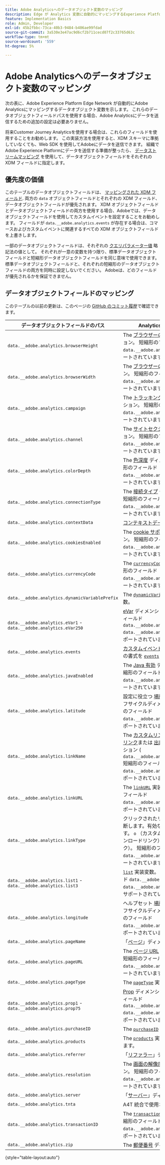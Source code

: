 ```yaml
---
title: Adobe Analyticsへのデータオブジェクト変数のマッピング
description: Edge が Analytics 変数に自動的にマッピングするExperience Platformオブジェクトフィールドを表示します。
feature: Implementation Basics
role: Admin, Developer
exl-id: 45b2fbbc-73ca-40b3-9484-b406ae99fdad
source-git-commit: 3a530e3e47ac9d6cf2b711cecd07f2c33765d63c
workflow-type: tm+mt
source-wordcount: '559'
ht-degree: 5%

---
```


# Adobe Analyticsへのデータオブジェクト変数のマッピング

次の表に、Adobe Experience Platform Edge Network が自動的にAdobe Analyticsにマッピングするデータオブジェクト変数を示します。 これらのデータオブジェクトフィールドパスを使用する場合、Adobe Analyticsにデータを送信するための追加の設定は必要ありません。

将来Customer Journey Analyticsを使用する場合は、これらのフィールドを使用することをお勧めします。 この実装方法を使用すると、XDM スキーマに準拠していなくても、Web SDK を使用してAdobeにデータを送信できます。 組織でAdobe Experience Platformにデータを送信する準備が整ったら、 [データストリームマッピング](https://experienceleague.adobe.com/docs/experience-platform/datastreams/data-prep.html#mapping) を使用して、データオブジェクトフィールドをそれぞれの XDM フィールドに指定します。

## 優先度の価値

このテーブルのデータオブジェクトフィールドは、 [マッピングされた XDM フィールド](xdm-var-mapping.md). 両方の `data` オブジェクトフィールドとそれぞれの XDM フィールド、データオブジェクトフィールドが優先されます。 XDM オブジェクトフィールドとデータオブジェクトフィールドの両方を使用する場合、Adobeでは、データオブジェクトフィールドを使用してカスタムイベントを設定することをお勧めします。 フィールドが `data.__adobe.analytics.events` が存在する場合は、コマースおよびカスタムイベントに関連するすべての XDM オブジェクトフィールドを上書きします。

一部のデータオブジェクトフィールドは、それぞれの [クエリパラメーター値](../validate/query-parameters.md) 略記法の値として。 それぞれが一意の変数を持つ限り、標準データオブジェクトフィールドと短縮形データオブジェクトフィールドを同じ意味で使用できます。 標準データオブジェクトフィールドと、それぞれの短縮形のデータオブジェクトフィールドの両方を同時に設定しないでください。 Adobeは、どのフィールドが優先されるかを保証できません。

## データオブジェクトフィールドのマッピング

このテーブルの以前の更新は、このページの [GitHub のコミット履歴](https://github.com/AdobeDocs/analytics.en/commits/main/help/implement/aep-edge/data-var-mapping.md)で確認できます。

| データオブジェクトフィールドのパス | Analytics 変数と説明 |
| --- | --- |
| `data.__adobe.analytics.browserHeight` | The [ブラウザーの高さ](../../components/dimensions/browser-height.md) ディメンション。 短縮形のフィールド `data.__adobe.analytics.bh` はサポートされています。 |
| `data.__adobe.analytics.browserWidth` | The [ブラウザーの幅](../../components/dimensions/browser-width.md) ディメンション。 短縮形のフィールド `data.__adobe.analytics.bw` はサポートされています。 |
| `data.__adobe.analytics.campaign` | The [トラッキングコード](../../components/dimensions/tracking-code.md) ディメンション。 短縮形のフィールド `data.__adobe.analytics.v0` はサポートされています。 |
| `data.__adobe.analytics.channel` | The [サイトセクション](../../components/dimensions/site-section.md) ディメンション。 短縮形のフィールド `data.__adobe.analytics.ch` はサポートされています。 |
| `data.__adobe.analytics.colorDepth` | The [色深度](../../components/dimensions/color-depth.md) ディメンション。 短縮形のフィールド `data.__adobe.analytics.c` はサポートされています。 |
| `data.__adobe.analytics.connectionType` | The [接続タイプ](../../components/dimensions/connection-type.md) ディメンション。 短縮形のフィールド `data.__adobe.analytics.ct` はサポートされています。 |
| `data.__adobe.analytics.contextData` | [コンテキストデータ変数](/help/implement/vars/page-vars/contextdata.md). |
| `data.__adobe.analytics.cookiesEnabled` | The [cookie サポート](../../components/dimensions/cookie-support.md) ディメンション。 短縮形のフィールド `data.__adobe.analytics.k` はサポートされています。 |
| `data.__adobe.analytics.currencyCode` | The [`currencyCode`](../vars/config-vars/currencycode.md) 実装変数。 短縮形のフィールド `data.__adobe.analytics.cc` はサポートされています。 |
| `data.__adobe.analytics.dynamicVariablePrefix` | The [`dynamicVariablePrefix`](../vars/config-vars/dynamicvariableprefix.md) 実装変数。 |
| `data.__adobe.analytics.eVar1` - `data.__adobe.analytics.eVar250` | [eVar](../../components/dimensions/evar.md) ディメンション。 短縮形のフィールド `data.__adobe.analytics.v1` - `data.__adobe.analytics.v250` はサポートされています。 |
| `data.__adobe.analytics.events` | [カスタムイベント](../../components/metrics/custom-events.md). このフィールドの書式を [`events`](../vars/page-vars/events/events-overview.md) 実装変数。 |
| `data.__adobe.analytics.javaEnabled` | The [Java 有効](../../components/dimensions/java-enabled.md) ディメンション。 短縮形のフィールド `data.__adobe.analytics.v` はサポートされています。 |
| `data.__adobe.analytics.latitude` | 設定に役立つ [場所](../../components/dimensions/lifecycle-dimensions.md) モバイルのライフサイクルディメンション。 短縮形のフィールド `data.__adobe.analytics.lat` はサポートされています。 |
| `data.__adobe.analytics.linkName` | The [カスタムリンク](../../components/dimensions/custom-link.md), [ダウンロードリンク](../../components/dimensions/download-link.md)または [出口リンク](../../components/dimensions/exit-link.md) ディメンション ( `data.__adobe.analytics.linkType`. 短縮形のフィールド `data.__adobe.analytics.pev2` はサポートされています。 |
| `data.__adobe.analytics.linkURL` | The [`linkURL`](../vars/config-vars/linkurl.md) 実装変数。 短縮形のフィールド `data.__adobe.analytics.pev1` はサポートされています。 |
| `data.__adobe.analytics.linkType` | クリックされたリンクのタイプを判断します。有効な値は次のとおりです。 `o` （カスタムリンク） `d` （ダウンロードリンク）、 `e` （出口リンク）。 短縮形のフィールド `data.__adobe.analytics.pe` はサポートされています。 |
| `data.__adobe.analytics.list1` - `data.__adobe.analytics.list3` | [`list`](/help/implement/vars/page-vars/list.md) 実装変数。 短縮形のフィールド `data.__adobe.analytics.l1` - `data.__adobe.analytics.list3` はサポートされています。 |
| `data.__adobe.analytics.longitude` | ヘルプセット [場所](../../components/dimensions/lifecycle-dimensions.md) モバイルのライフサイクルディメンション。 短縮形のフィールド `data.__adobe.analytics.lon` はサポートされています。 |
| `data.__adobe.analytics.pageName` | 「[ページ](/help/components/dimensions/page.md)」ディメンション。 |
| `data.__adobe.analytics.pageURL` | The [ページ URL](/help/components/dimensions/page-url.md) ディメンション。 短縮形のフィールド `data.__adobe.analytics.g` はサポートされています。 |
| `data.__adobe.analytics.pageType` | The [`pageType`](../vars/page-vars/pagetype.md) 実装変数。 |
| `data.__adobe.analytics.prop1` - `data.__adobe.analytics.prop75` | [Prop](../../components/dimensions/prop.md) ディメンション。 短縮形のフィールド `data.__adobe.analytics.c1` - `data.__adobe.analytics.c75` はサポートされています。 |
| `data.__adobe.analytics.purchaseID` | The [`purchaseID`](../vars/page-vars/purchaseid.md) 実装変数。 |
| `data.__adobe.analytics.products` | The [`products`](../vars/page-vars/products.md) 実装変数に書き込みます。 |
| `data.__adobe.analytics.referrer` | 「[リファラー](/help/components/dimensions/referrer.md)」ディメンション。 |
| `data.__adobe.analytics.resolution` | The [画面の解像度](../../components/dimensions/monitor-resolution.md) ディメンション。 短縮形のフィールド `data.__adobe.analytics.s` はサポートされています。 |
| `data.__adobe.analytics.server` | 「[サーバー](/help/components/dimensions/server.md)」ディメンション。 |
| `data.__adobe.analytics.tnta` | A4T 統合で使用されます。 |
| `data.__adobe.analytics.transactionID` | The [`transactionID`](../vars/page-vars/transactionid.md) 実装変数。 短縮形のフィールド `data.__adobe.analytics.xact` はサポートされています。 |
| `data.__adobe.analytics.zip` | The [郵便番号](../../components/dimensions/zip-code.md) ディメンション。 |

{style="table-layout:auto"}
